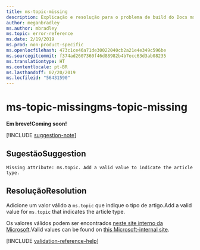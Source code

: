 ```yaml
---
title: ms-topic-missing
description: Explicação e resolução para o problema de build do Docs ms-topic-missing
author: meganbradley
ms.author: mbradley
ms.topic: error-reference
ms.date: 2/19/2019
ms.prod: non-product-specific
ms.openlocfilehash: 473c1ce46a71de30022040cb2a21e4e349c596be
ms.sourcegitcommit: f374ad2607360f46d88982b4b7ecc63d3ab08235
ms.translationtype: HT
ms.contentlocale: pt-BR
ms.lasthandoff: 02/20/2019
ms.locfileid: "56431590"
---
```

# <a name="ms-topic-missing"></a><span data-ttu-id="32963-103">ms-topic-missing</span><span class="sxs-lookup"><span data-stu-id="32963-103">ms-topic-missing</span></span>

<span data-ttu-id="32963-104">**Em breve!**</span><span class="sxs-lookup"><span data-stu-id="32963-104">**Coming soon!**</span></span>

[!INCLUDE [suggestion-note](includes/suggestion-note.md)]

## <a name="suggestion"></a><span data-ttu-id="32963-105">Sugestão</span><span class="sxs-lookup"><span data-stu-id="32963-105">Suggestion</span></span>

`Missing attribute: ms.topic. Add a valid value to indicate the article type.`

## <a name="resolution"></a><span data-ttu-id="32963-106">Resolução</span><span class="sxs-lookup"><span data-stu-id="32963-106">Resolution</span></span>

<span data-ttu-id="32963-107">Adicione um valor válido a `ms.topic` que indique o tipo de artigo.</span><span class="sxs-lookup"><span data-stu-id="32963-107">Add a valid value for `ms.topic` that indicates the article type.</span></span>

<span data-ttu-id="32963-108">Os valores válidos podem ser encontrados [neste site interno da Microsoft](https://docsmetadatatool.azurewebsites.net/whitelists).</span><span class="sxs-lookup"><span data-stu-id="32963-108">Valid values can be found on [this Microsoft-internal site](https://docsmetadatatool.azurewebsites.net/whitelists).</span></span>

<!--make sure to add this file to your includes folder and verify the path-->
[!INCLUDE [validation-reference-help](includes/validation-reference-help.md)]